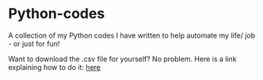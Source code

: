 # Python-codes
A collection of my Python codes I have written to help automate my life/ job - or just for fun!


Want to download the .csv file for yourself? No problem. Here is a link explaining how to do it: [here](https://www.gitkraken.com/learn/git/github-download#:~:text=To%20download%20a%20CSV%20from%20GitHub%20simply%20navigate%20to%20your,the%20file%2C%20and%20select%20Save%20.)
